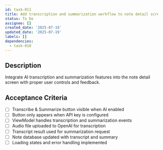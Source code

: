 ```yaml
---
id: task-011
title: Add transcription and summarization workflow to note detail screen
status: To Do
assignee: []
created_date: '2025-07-19'
updated_date: '2025-07-19'
labels: []
dependencies:
  - task-010
---
```


## Description

Integrate AI transcription and summarization features into the note detail screen with proper user controls and feedback.

## Acceptance Criteria

- [ ] Transcribe & Summarize button visible when AI enabled
- [ ] Button only appears when API key is configured
- [ ] ViewModel handles transcription and summarization events
- [ ] Audio file uploaded to OpenAI for transcription
- [ ] Transcript result used for summarization request
- [ ] Note database updated with transcript and summary
- [ ] Loading states and error handling implemented
